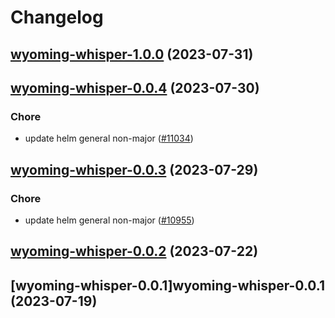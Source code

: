 # Changelog



## [wyoming-whisper-1.0.0](https://github.com/truecharts/charts/compare/wyoming-whisper-0.0.4...wyoming-whisper-1.0.0) (2023-07-31)




## [wyoming-whisper-0.0.4](https://github.com/truecharts/charts/compare/wyoming-whisper-0.0.3...wyoming-whisper-0.0.4) (2023-07-30)

### Chore

- update helm general non-major ([#11034](https://github.com/truecharts/charts/issues/11034))
  
  


## [wyoming-whisper-0.0.3](https://github.com/truecharts/charts/compare/wyoming-whisper-0.0.2...wyoming-whisper-0.0.3) (2023-07-29)

### Chore

- update helm general non-major ([#10955](https://github.com/truecharts/charts/issues/10955))
  
  


## [wyoming-whisper-0.0.2](https://github.com/truecharts/charts/compare/wyoming-whisper-0.0.1...wyoming-whisper-0.0.2) (2023-07-22)




## [wyoming-whisper-0.0.1]wyoming-whisper-0.0.1 (2023-07-19)

